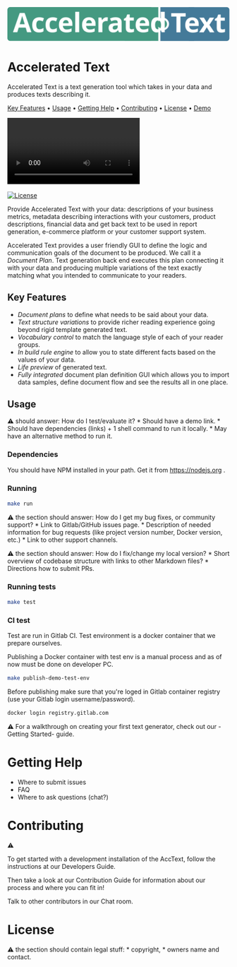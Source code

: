 ![Accelerated Text](perform/assets/accelerated-text-logo.svg)

# Accelerated Text

Accelerated Text is a text generation tool which takes in your data and produces texts describing it.


[Key Features](#Key_Features) • [Usage](#Usage) • [Getting Help](#Getting_Help) • [Contributing](#Contributing) • [License](#License) • [Demo](#Demo)

![Accelerated Text](docs/assets/quick_demo.mp4)

[![License](https://img.shields.io/badge/License-Apache%202.0-blue.svg)](https://opensource.org/licenses/Apache-2.0)

Provide Accelerated Text with your data: descriptions of your business metrics, metadata describing interactions with your customers, product descriptions, financial data and get back text to be used in report generation, e-commerce platform or your customer support system.

Accelerated Text provides a user friendly GUI to define the logic and communication goals of the document to be produced. We call it a *Document Plan*.  Text generation back end executes this plan connecting it with your data and producing multiple variations of the text exactly matching what you intended to communicate to your readers.

## Key Features

* *Document plans* to define what needs to be said about your data.
* *Text structure variations* to provide richer reading experience going beyond rigid template generated text.
* *Vocabulary control* to match the language style of each of your reader groups.
* *In build rule engine* to allow you to state different facts based on the values of your data.
* *Life preview* of generated text.
* *Fully integrated* document plan definition GUI which allows you to import data samples, define document flow and see the results all in one place.

## Usage

⚠️ should answer: How do I test/evaluate it?
    * Should have a demo link.
    * Should have dependencies (links) + 1 shell command to run it locally.
    * May have an alternative method to run it.

### Dependencies

You should have NPM installed in your path. Get it from https://nodejs.org .

### Running

```bash
make run
```

⚠️ the section should answer: How do I get my bug fixes, or community support?
    * Link to Gitlab/GitHub issues page.
    * Description of needed information for bug requests (like project version number, Docker version, etc.)
    * Link to other support channels.


⚠️ the section should answer: How do I fix/change my local version?
    * Short overview of codebase structure with links to other Markdown files?
    * Directions how to submit PRs.


### Running tests

```bash
make test
```

### CI test

Test are run in Gitlab CI. Test environment is a docker container that we prepare ourselves.

Publishing a Docker container with test env is a manual process and as of now must be done on developer PC.

```bash
make publish-demo-test-env
```

Before publishing make sure that you're loged in Gitlab container registry (use your Gitlab login username/password).

```bash
docker login registry.gitlab.com
```

⚠️ For a walkthrough on creating your first text generator, check out our -Getting Started- guide.

# Getting Help

* Where to submit issues
* FAQ
* Where to ask questions (chat?)

# Contributing
⚠️  

To get started with a development installation of the AccText, follow the instructions at our Developers Guide.

Then take a look at our Contribution Guide for information about our process and where you can fit in!

Talk to other contributors in our Chat room.

# License 

⚠️ the section should contain legal stuff:
    * copyright,
    * owners name and contact.

